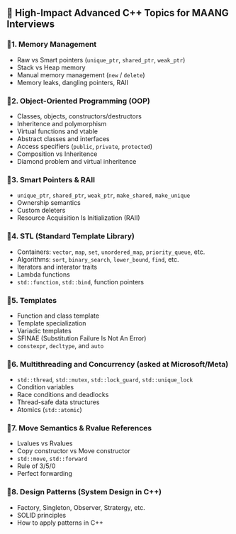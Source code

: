## 🚀 High-Impact Advanced C++ Topics for MAANG Interviews
### 🔹1. Memory Management
- Raw vs Smart pointers (`unique_ptr`, `shared_ptr`, `weak_ptr`)
- Stack vs Heap memory
- Manual memory management (`new` / `delete`)
- Memory leaks, dangling pointers, RAII

### 🔹2. Object-Oriented Programming (OOP)
- Classes, objects, constructors/destructors
- Inheritence and polymorphism
- Virtual functions and vtable
- Abstract classes and interfaces
- Access specifiers (`public`, `private`, `protected`)
- Composition vs Inheritence
- Diamond problem and virtual inheritence

### 🔹3. Smart Pointers & RAII
- `unique_ptr`, `shared_ptr`, `weak_ptr`, `make_shared`, `make_unique`
- Ownership semantics
- Custom deleters
- Resource Acquisition Is Initialization (RAII)

### 🔹4. STL (Standard Template Library)
- Containers: `vector`, `map`, `set`, `unordered_map`, `priority_queue`, etc.
- Algorithms: `sort`, `binary_search`, `lower_bound`, `find`, etc.
- Iterators and interator traits
- Lambda functions
- `std::function`, `std::bind`, function pointers

### 🔹5. Templates
- Function and class template
- Template specialization
- Variadic templates
- SFINAE (Substitution Failure Is Not An Error)
- `constexpr`, `decltype`, and `auto`

### 🔹6. Multithreading and Concurrency (asked at Microsoft/Meta)
- `std::thread`, `std::mutex`, `std::lock_guard`, `std::unique_lock`
- Condition variables
- Race conditions and deadlocks
- Thread-safe data structures
- Atomics (`std::atomic`)

### 🔹7. Move Semantics & Rvalue References
- Lvalues vs Rvalues
- Copy constructor vs Move constructor
- `std::move`, `std::forward`
- Rule of 3/5/0
- Perfect forwarding

### 🔹8. Design Patterns (System Design in C++)
- Factory, Singleton, Observer, Stratergy, etc.
- SOLID principles
- How to apply patterns in C++